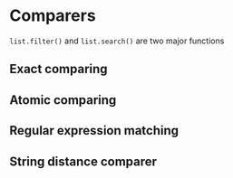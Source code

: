 

# Comparers

`list.filter()` and `list.search()` are two major functions 

## Exact comparing

## Atomic comparing

## Regular expression matching

## String distance comparer



